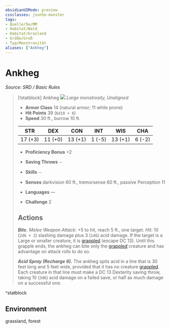 ```yaml
---
obsidianUIMode: preview
cssclasses: json5e-monster
tags:
- Quelle/5e/MM
- Habitat/Wald
- Habitat/Grasland
- Größe/Groß
- Typ/Monstrosität
aliases: ["Ankheg"]
---
```

# Ankheg
*Source: SRD / Basic Rules*  

> [!statblock] Ankheg
> ![](compendium/bestiary/monstrosity/token/ankheg.png#token)
> *Large monstrosity, Unaligned*
> 
> - **Armor Class** 14  (natural armor; 11 while prone)
> - **Hit Points** 39 (`6d10 + 6`)
> - **Speed** 30 ft., burrow 10 ft.
> 
> |STR|DEX|CON|INT|WIS|CHA|
> |:---:|:---:|:---:|:---:|:---:|:---:|
> |17 (+3)|11 (+0)|13 (+1)| 1 (-5)|13 (+1)| 6 (-2)|
> 
> - **Proficiency Bonus** +2
> - **Saving Throws** ⏤
> - **Skills** ⏤
> - **Senses** darkvision 60 ft., tremorsense 60 ft., passive Perception 11
> 
> - **Languages** —
> - **Challenge** 2
> 
> ## Actions
> 
> ***Bite.*** *Melee Weapon Attack:* +5 to hit, reach 5 ft., one target. *Hit:* 10 (`2d6 + 3`) slashing damage plus 3 (`1d6`) acid damage. If the target is a Large or smaller creature, it is [grappled](rules/conditions.md#grappled) (escape DC 13). Until this grapple ends, the ankheg can bite only the [grappled](rules/conditions.md#grappled) creature and has advantage on attack rolls to do so.
> 
> ***Acid Spray (Recharge 6).*** The ankheg spits acid in a line that is 30 feet long and 5 feet wide, provided that it has no creature [grappled](rules/conditions.md#grappled). Each creature in that line must make a DC 13 Dexterity saving throw, taking 10 (`3d6`) acid damage on a failed save, or half as much damage on a successful one.
^statblock

## Environment

grassland, forest
